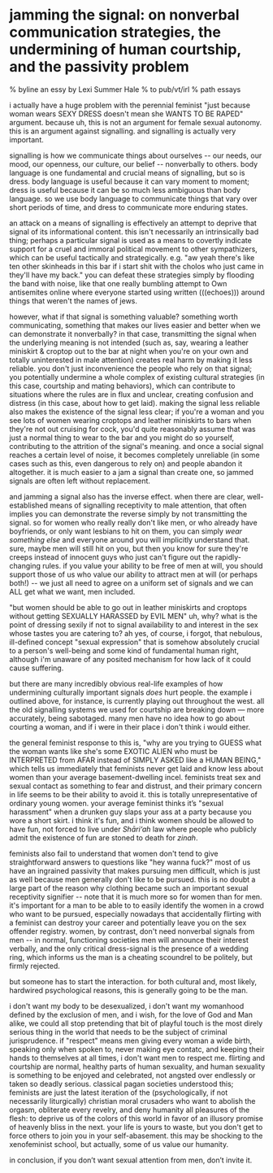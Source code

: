 # jamming the signal: on nonverbal communication strategies, the undermining of human courtship, and the passivity problem
% byline an essy by Lexi Summer Hale
% to pub/vt/irl
% path essays

i actually have a huge problem with the perennial feminist "just because woman wears SEXY DRESS doesn't mean she WANTS TO BE RAPED" argument. because uh, this is not an argument for female sexual autonomy. this is an argument against signalling. and signalling is actually very important.

signalling is how we communicate things about ourselves -- our needs, our mood, our openness, our culture, our belief -- nonverbally to others. body language is one fundamental and crucial means of signalling, but so is dress. body language is useful because it can vary moment to moment; dress is useful because it can be so much less ambiguous than body language. so we use body language to communicate things that vary over short periods of time, and dress to communicate more enduring states.

an attack on a means of signalling is effectively an attempt to deprive that signal of its informational content. this isn't necessarily an intrinsically bad thing; perhaps a particular signal is used as a means to covertly indicate support for a cruel and immoral political movement to other sympathizers, which can be useful tactically and strategically. e.g. "aw yeah there's like ten other skinheads in this bar if i start shit with the cholos who just came in they'll have my back." you can defeat these strategies simply by flooding the band with noise, like that one really bumbling attempt to Own antisemites online where everyone started using written (((echoes))) around things that weren't the names of jews.

however, what if that signal is something valuable? something worth communicating, something that makes our lives easier and better when we can demonstrate it nonverbally? in that case, transmitting the signal when the underlying meaning is not intended (such as, say, wearing a leather miniskirt & croptop out to the bar at night when you're on your own and totally uninterested in male attention) creates real harm by making it less reliable. you don't just inconvenience the people who rely on that signal; you potentially undermine a whole complex of existing cultural strategies (in this case, courtship and mating behaviors), which can contribute to situations where the rules are in flux and unclear, creating confusion and distress (in this case, about how to get laid). making the signal less reliable also makes the existence of the signal less clear; if you're a woman and you see lots of women wearing croptops and leather miniskirts to bars when they're not out cruising for cock, you'd quite reasonably assume that was just a normal thing to wear to the bar and you might do so yourself, contributing to the attrition of the signal's meaning. and once a social signal reaches a certain level of noise, it becomes completely unreliable (in some cases such as this, even dangerous to rely on) and people abandon it altogether. it is much easier to a jam a signal than create one, so jammed signals are often left without replacement.

and jamming a signal also has the inverse effect. when there are clear, well-established means of signalling receptivity to male attention, that often implies you can demonstrate the reverse simply by not transmitting the signal. so for women who really really don't like men, or who already have boyfriends, or only want lesbians to hit on them, you can simply *wear something else* and everyone around you will implicitly understand that. sure, maybe men will still hit on you, but then you know for sure they're creeps instead of innocent guys who just can't figure out the rapidly-changing rules. if you value your ability to be free of men at will, you should support those of us who value our ability to attract men at will (or perhaps both!) -- we just all need to agree on a uniform set of signals and we can ALL get what we want, men included.

"but women should be able to go out in leather miniskirts and croptops without getting SEXUALLY HARASSED by EVIL MEN" uh, why? what is the point of dressing sexily if not to signal availability to and interest in the sex whose tastes you are catering to? ah yes, of course, i forgot, that nebulous, ill-defined concept "sexual expression" that is somehow absolutely crucial to a person's well-being and some kind of fundamental human right, although i'm unaware of any posited mechanism for how lack of it could cause suffering.

but there are many incredibly obvious real-life examples of how undermining culturally important signals *does* hurt people. the example i outlined above, for instance, is currently playing out throughout the west. all the old signalling systems we used for courtship are breaking down — more accurately, being sabotaged. many men have no idea how to go about courting a woman, and if i were in their place i don't think i would either.

the general feminist response to this is, "why are you trying to GUESS what the woman wants like she's some EXOTIC ALIEN who must be INTERPRETED from AFAR instead of SIMPLY ASKED like a HUMAN BEING," which tells us immediately that feminists never get laid and know less about women than your average basement-dwelling incel. feminists treat sex and sexual contact as something to fear and distrust, and their primary concern in life seems to be their ability to avoid it. this is totally unrepresentative of ordinary young women. your average feminist thinks it’s "sexual harassment" when a drunken guy slaps your ass at a party because you wore a short skirt. i think it's fun, and i think women should be allowed to have fun, not forced to live under <i>Shāri‘ah</i> law where people who publicly admit the existence of fun are stoned to death for <i>zinah</i>.

feminists also fail to understand that women don't tend to give straightforward answers to questions like "hey wanna fuck?" most of us have an ingrained passivity that makes pursuing men difficult, which is just as well because men generally don't like to be pursued. this is no doubt a large part of the reason why clothing became such an important sexual receptivity signifier -- note that it is much more so for women than for men. it's important for a man to be able to to easily identify the women in a crowd who want to be pursued, especially nowadays that accidentally flirting with a feminist can destroy your career and potentially leave you on the sex offender registry. women, by contrast, don't need nonverbal signals from men -- in normal, functioning societies men will announce their interest verbally, and the only critical dress-signal is the presence of a wedding ring, which informs us the man is a cheating scoundrel to be politely, but firmly rejected.

but someone has to start the interaction. for both cultural and, most likely, hardwired psychological reasons, this is generally going to be the man.

i don't want my body to be desexualized, i don't want my womanhood defined by the exclusion of men, and i wish, for the love of God and Man alike, we could all stop pretending that bit of playful touch is the most direly serious thing in the world that needs to be the subject of criminal jurisprudence. if "respect" means men giving every woman a wide birth, speaking only when spoken to, never making eye contatc, and keeping their hands to themselves at all times, i don't want men to respect me. flirting and courtship are normal, healthy parts of human sexuality, and human sexuality is something to be enjoyed and celebrated, not angsted over endlessly or taken so deadly serious. classical pagan societies understood this; feminists are just the latest iteration of the (psychologically, if not necessarily liturgically) christian moral crusaders who want to abolish the orgasm, obliterate every revelry, and deny humanity all pleasures of the flesh: to deprive us of the colors of this world in favor of an illusory promise of heavenly bliss in the next. your life is yours to waste, but you don't get to force others to join you in your self-abasement. this may be shocking to the xenofeminist school, but actually, some of us value our humanity.

in conclusion, if you don’t want sexual attention from men, don’t invite it.

